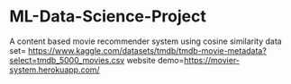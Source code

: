 # ML-Data-Science-Project
A content based movie recommender system using cosine similarity
data set= https://www.kaggle.com/datasets/tmdb/tmdb-movie-metadata?select=tmdb_5000_movies.csv
website demo=https://movier-system.herokuapp.com/
